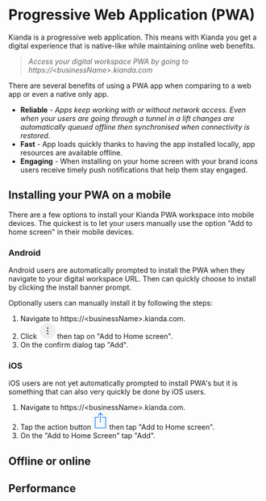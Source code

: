 # Progressive Web Application (PWA)

Kianda is a progressive web application. This means with Kianda you get a digital experience that is native-like while maintaining online web benefits.  

> *Access your digital workspace PWA by going to https://&lt;businessName&gt;.kianda.com*

There are several benefits of using a PWA app when comparing to a web app or even a native only app.

- **Reliable** - *Apps keep working with or without network access. Even when your users are going through a tunnel in a lift changes are automatically queued offline then synchronised when connectivity is restored*.
- **Fast** - App loads quickly thanks to having the app installed locally, app resources are available offline.
- **Engaging** - When installing on your home screen with your brand icons users receive timely push notifications that help them stay engaged.

## Installing your PWA on a mobile

There are a few options to install your Kianda PWA workspace into mobile devices. The quickest is to let your users manually use the option "Add to home screen" in their mobile devices.

### Android 

Android users are automatically prompted to install the PWA when they navigate to your digital workspace URL. Then can quickly choose to install by clicking the install banner prompt.

Optionally users can manually install it by following the steps:

1. Navigate to https://&lt;businessName&gt;.kianda.com.
2. Click![1567866702202](images/android-nav.png)then tap on "Add to Home screen".
3. On the confirm dialog tap "Add".

### iOS

iOS users are not yet automatically prompted to install PWA's but it is something that can also very quickly be done by iOS users.

1. Navigate to https://&lt;businessName&gt;.kianda.com.
2. Tap the action button![1567867653481](images/ios-action.png)then tap "Add to Home screen".
3. On the "Add to Home Screen" tap "Add".

## Offline or online

## Performance


